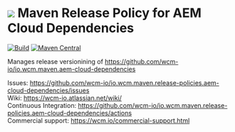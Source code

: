 <img src="https://wcm.io/images/favicon-16@2x.png"/> Maven Release Policy for AEM Cloud Dependencies
======
[![Build](https://github.com/wcm-io/io.wcm.maven.release-policies.aem-cloud-dependencies/workflows/Build/badge.svg?branch=develop)](https://github.com/wcm-io/io.wcm.maven.release-policies.aem-cloud-dependencies/actions?query=workflow%3ABuild+branch%3Adevelop)
[![Maven Central](https://img.shields.io/maven-central/v/io.wcm.maven.release-policies/io.wcm.maven.release-policies.aem-cloud-dependencies)](https://repo1.maven.org/maven2/io/wcm/maven/release-policies/io.wcm.maven.release-policies.aem-cloud-dependencies)

Manages release versionining of https://github.com/wcm-io/io.wcm.maven.aem-cloud-dependencies

Issues: https://github.com/wcm-io/io.wcm.maven.release-policies.aem-cloud-dependencies/issues<br/>
Wiki: https://wcm-io.atlassian.net/wiki/<br/>
Continuous Integration: https://github.com/wcm-io/io.wcm.maven.release-policies.aem-cloud-dependencies/actions<br/>
Commercial support: https://wcm.io/commercial-support.html
